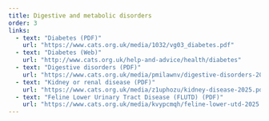 ```yaml
---
title: Digestive and metabolic disorders
order: 3
links:
  - text: "Diabetes (PDF)"
    url: "https://www.cats.org.uk/media/1032/vg03_diabetes.pdf"
  - text: "Diabetes (Web)"
    url: "http://www.cats.org.uk/help-and-advice/health/diabetes"
  - text: "Digestive disorders (PDF)"
    url: "https://www.cats.org.uk/media/pmilawnv/digestive-disorders-2025.pdf"
  - text: "Kidney or renal disease (PDF)"
    url: "https://www.cats.org.uk/media/z1uphozu/kidney-disease-2025.pdf"
  - text: "Feline Lower Urinary Tract Disease (FLUTD) (PDF)"
    url: "https://www.cats.org.uk/media/kvypcmqh/feline-lower-utd-2025.pdf"
---
```

